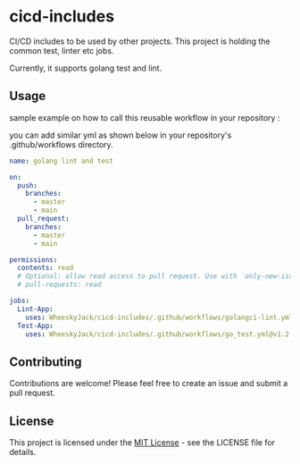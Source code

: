 # cicd-includes
CI/CD includes to be used by other projects. This project is holding the common test, linter etc jobs. 

Currently, it supports golang test and lint.

## Usage
sample example on how to call this reusable workflow in your repository : 

you can add similar yml as shown below in your repository's .github/workflows directory.

```yml
name: golang lint and test

on:
  push:
    branches:
      - master
      - main
  pull_request:
    branches:
      - master
      - main

permissions:
  contents: read
  # Optional: allow read access to pull request. Use with `only-new-issues` option.
  # pull-requests: read

jobs:
  Lint-App:
    uses: WheeskyJack/cicd-includes/.github/workflows/golangci-lint.yml@v1.2.0
  Test-App:
    uses: WheeskyJack/cicd-includes/.github/workflows/go_test.yml@v1.2.0

```

## Contributing
Contributions are welcome! Please feel free to create an issue and submit a pull request.

## License

This project is licensed under the <a href="https://github.com/WheeskyJack/cicd-includes/blob/main/LICENSE">MIT License</a> - see the LICENSE file for details.
